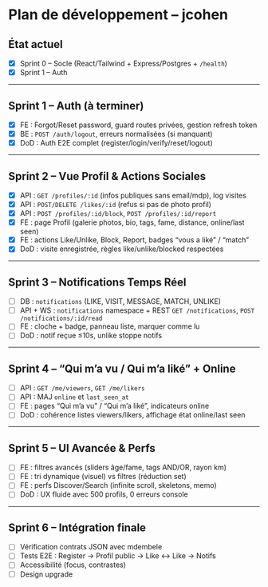# Plan de développement – jcohen

## État actuel
- [x] Sprint 0 – Socle (React/Tailwind + Express/Postgres + `/health`)
- [X] Sprint 1 – Auth

---

## Sprint 1 – Auth (à terminer)
- [X] FE : Forgot/Reset password, guard routes privées, gestion refresh token
- [X] BE : `POST /auth/logout`, erreurs normalisées (si manquant)
- [X] DoD : Auth E2E complet (register/login/verify/reset/logout)

---

## Sprint 2 – Vue Profil & Actions Sociales
- [X] API : `GET /profiles/:id` (infos publiques sans email/mdp), log visites
- [X] API : `POST/DELETE /likes/:id` (refus si pas de photo profil)
- [X] API : `POST /profiles/:id/block`, `POST /profiles/:id/report`
- [X] FE : page Profil (galerie photos, bio, tags, fame, distance, online/last seen)
- [X] FE : actions Like/Unlike, Block, Report, badges “vous a liké” / “match”
- [X] DoD : visite enregistrée, règles like/unlike/blocked respectées

---

## Sprint 3 – Notifications Temps Réel
- [ ] DB : `notifications` (LIKE, VISIT, MESSAGE, MATCH, UNLIKE)
- [ ] API + WS : `notifications` namespace + REST `GET /notifications`, `POST /notifications/:id/read`
- [ ] FE : cloche + badge, panneau liste, marquer comme lu
- [ ] DoD : notif reçue ≤10s, unlike stoppe notifs

---

## Sprint 4 – “Qui m’a vu / Qui m’a liké” + Online
- [ ] API : `GET /me/viewers`, `GET /me/likers`
- [ ] API : MAJ `online` et `last_seen_at`
- [ ] FE : pages “Qui m’a vu” / “Qui m’a liké”, indicateurs online
- [ ] DoD : cohérence listes viewers/likers, affichage état online/last seen

---

## Sprint 5 – UI Avancée & Perfs
- [ ] FE : filtres avancés (sliders âge/fame, tags AND/OR, rayon km)
- [ ] FE : tri dynamique (visuel) vs filtres (réduction set)
- [ ] FE : perfs Discover/Search (infinite scroll, skeletons, memo)
- [ ] DoD : UX fluide avec 500 profils, 0 erreurs console

---

## Sprint 6 – Intégration finale
- [ ] Vérification contrats JSON avec mdembele
- [ ] Tests E2E : Register → Profil public → Like ↔ Like → Notifs
- [ ] Accessibilité (focus, contrastes)
- [ ] Design upgrade

